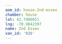 ```yaml
---
aom_id: house-2nd-essex
chamber: house
lat: 42.7486651
lng: -70.9842397
name: 2nd Essex
van_id: '026'
---
```

